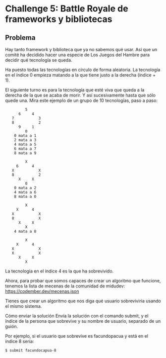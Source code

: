 # Challenge 5: Battle Royale de frameworks y bibliotecas

## Problema

Hay tanto framework y biblioteca que ya no sabemos qué usar. Así que un comité ha decidido hacer una especie de Los Juegos del Hambre para decidir qué tecnología se queda.

Ha puesto todas las tecnologías en círculo de forma aleatoria. La tecnología en el índice 0 empieza matando a la que tiene justo a la derecha (índice + 1).

El siguiente turno es para la tecnología que esté viva que queda a la derecha de la que se acaba de morir. Y así sucesivamente hasta que sólo quede una. Mira este ejemplo de un grupo de 10 tecnologías, paso a paso:

```
         5
      6     4
   7           3
   8           2
      9     1
         0
    0 mata a 1
    2 mata a 3
    4 mata a 5
    6 mata a 7
    8 mata a 9
```
```
         X
     6      4
   X           X
   8           2
      X     X
         0
    0 mata a 2
    4 mata a 6
    8 mata a 0
```
```
         X
     X      4
   X           X
   8           X
      X     X
         X
    4 mata a 8
```
```
         X
     X      4
   X           X
   X           X
      X     X
         X
```
La tecnología en el índice 4 es la que ha sobrevivido.

Ahora, para probar que somos capaces de crear un algoritmo que funcione, tenemos la lista de mecenas de la comunidad de midudev: https://codember.dev/mecenas.json

Tienes que crear un algoritmo que nos diga qué usuario sobreviviría usando el mismo sistema.

Cómo enviar la solución
Envía la solución con el comando submit, y el índice de la persona que sobrevive y su nombre de usuario, separado de un guión.

Por ejemplo, si el usuario que sobrevive es facundopacua y está en el índice 8 sería:

```$ submit facundocapua-8 ```